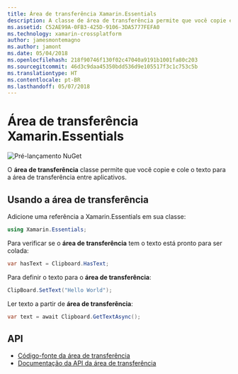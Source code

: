 ```yaml
---
title: Área de transferência Xamarin.Essentials
description: A classe de área de transferência permite que você copie e cole o texto para a área de transferência entre aplicativos.
ms.assetid: C52AE99A-0FB3-425D-9106-3DA5777FEFA0
ms.technology: xamarin-crossplatform
author: jamesmontemagno
ms.author: jamont
ms.date: 05/04/2018
ms.openlocfilehash: 218f90746f130f02c47040a9191b1001fa80c203
ms.sourcegitcommit: 46d3c9daa45350bdd536d9e105517f3c1c753c5b
ms.translationtype: HT
ms.contentlocale: pt-BR
ms.lasthandoff: 05/07/2018
---
```

# <a name="xamarinessentials-clipboard"></a>Área de transferência Xamarin.Essentials

![Pré-lançamento NuGet](~/media/shared/pre-release.png)

O **área de transferência** classe permite que você copie e cole o texto para a área de transferência entre aplicativos.

## <a name="using-clipboard"></a>Usando a área de transferência

Adicione uma referência a Xamarin.Essentials em sua classe:

```csharp
using Xamarin.Essentials;
```

Para verificar se o **área de transferência** tem o texto está pronto para ser colada:

```csharp
var hasText = Clipboard.HasText;
```

Para definir o texto para o **área de transferência**:

```csharp
ClipBoard.SetText("Hello World");
```

Ler texto a partir de **área de transferência**:

```csharp
var text = await Clipboard.GetTextAsync();
```

## <a name="api"></a>API

- [Código-fonte da área de transferência](https://github.com/xamarin/Essentials/tree/master/Essentials/Clipboard)
- [Documentação da API da área de transferência](xref:Xamarin.Essentials.Clipboard)
